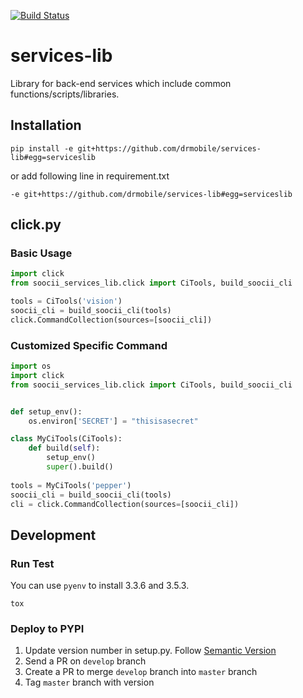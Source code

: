[![Build Status](https://travis-ci.org/drmobile/services-lib.svg?branch=master)](https://travis-ci.org/drmobile/services-lib)
# services-lib
Library for back-end services which include common functions/scripts/libraries.

## Installation
`pip install -e git+https://github.com/drmobile/services-lib#egg=serviceslib`

or add following line in requirement.txt

`-e git+https://github.com/drmobile/services-lib#egg=serviceslib`

## click.py
### Basic Usage
```python
import click
from soocii_services_lib.click import CiTools, build_soocii_cli

tools = CiTools('vision')
soocii_cli = build_soocii_cli(tools)
click.CommandCollection(sources=[soocii_cli])
```

### Customized Specific Command
```python
import os
import click
from soocii_services_lib.click import CiTools, build_soocii_cli


def setup_env():
    os.environ['SECRET'] = "thisisasecret"

class MyCiTools(CiTools):
    def build(self):
        setup_env()
        super().build()
        
tools = MyCiTools('pepper')
soocii_cli = build_soocii_cli(tools)
cli = click.CommandCollection(sources=[soocii_cli])
```

## Development
### Run Test
You can use `pyenv` to install 3.3.6 and 3.5.3.

```commandline
tox
```

### Deploy to PYPI
1. Update version number in setup.py. Follow [Semantic Version](http://semver.org/) 
2. Send a PR on `develop` branch
3. Create a PR to merge `develop` branch into `master` branch
4. Tag `master` branch with version
